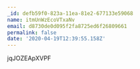 ```yaml
---
_id: defb59f0-823a-11ea-81e2-677133e59068
name: itmUnWzEcoVTxaNv
email: d8730de0d095f2fa8725ed6f26809661
permalink: false
date: '2020-04-19T12:39:55.158Z'
---
```

jqJOZEApXVPF
